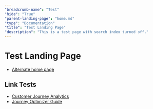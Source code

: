 ```yaml
---
"breadcrumb-name": "Test"
"hide": "True"
"parent-landing-page": "home.md"
"type": "Documentation"
"title": "Test Landing Page"
"description": "This is a test page with search index turned off."
---
```



# Test Landing Page



* [Alternate home page](home.html)

## Link Tests



* [Customer Journey Analytics](customer-journey-analytics.html)
* [Journey Optimizer Guide](https://experienceleague.adobe.com/docs/journey-optimizer/using/ajo-home.html)
